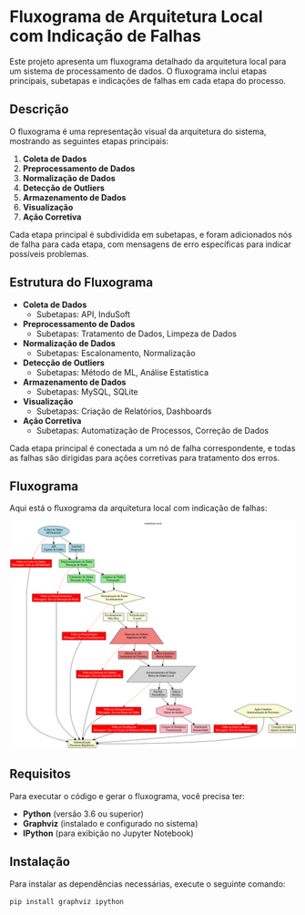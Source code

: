 # Fluxograma de Arquitetura Local com Indicação de Falhas

Este projeto apresenta um fluxograma detalhado da arquitetura local para um sistema de processamento de dados. O fluxograma inclui etapas principais, subetapas e indicações de falhas em cada etapa do processo.

## Descrição

O fluxograma é uma representação visual da arquitetura do sistema, mostrando as seguintes etapas principais:

1. **Coleta de Dados**
2. **Preprocessamento de Dados**
3. **Normalização de Dados**
4. **Detecção de Outliers**
5. **Armazenamento de Dados**
6. **Visualização**
7. **Ação Corretiva**

Cada etapa principal é subdividida em subetapas, e foram adicionados nós de falha para cada etapa, com mensagens de erro específicas para indicar possíveis problemas.

## Estrutura do Fluxograma

- **Coleta de Dados**
  - Subetapas: API, InduSoft
- **Preprocessamento de Dados**
  - Subetapas: Tratamento de Dados, Limpeza de Dados
- **Normalização de Dados**
  - Subetapas: Escalonamento, Normalização
- **Detecção de Outliers**
  - Subetapas: Método de ML, Análise Estatística
- **Armazenamento de Dados**
  - Subetapas: MySQL, SQLite
- **Visualização**
  - Subetapas: Criação de Relatórios, Dashboards
- **Ação Corretiva**
  - Subetapas: Automatização de Processos, Correção de Dados

Cada etapa principal é conectada a um nó de falha correspondente, e todas as falhas são dirigidas para ações corretivas para tratamento dos erros.

## Fluxograma

Aqui está o fluxograma da arquitetura local com indicação de falhas:

![Fluxograma de Arquitetura Local](https://github.com/oshtech889/Fluxograma-de-Arquitetura/blob/main/download.png)

## Requisitos

Para executar o código e gerar o fluxograma, você precisa ter:

- **Python** (versão 3.6 ou superior)
- **Graphviz** (instalado e configurado no sistema)
- **IPython** (para exibição no Jupyter Notebook)

## Instalação

Para instalar as dependências necessárias, execute o seguinte comando:

```bash
pip install graphviz ipython
